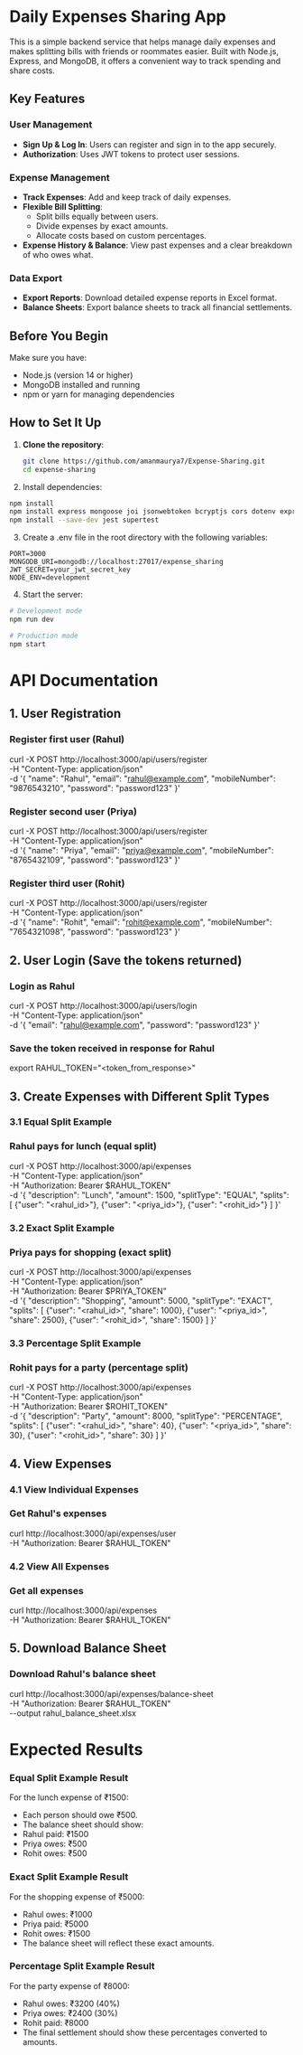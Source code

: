 # Daily Expenses Sharing App

This is a simple backend service that helps manage daily expenses and makes splitting bills with friends or roommates easier. Built with Node.js, Express, and MongoDB, it offers a convenient way to track spending and share costs.

## Key Features

### User Management
- **Sign Up & Log In**: Users can register and sign in to the app securely.
- **Authorization**: Uses JWT tokens to protect user sessions.

### Expense Management
- **Track Expenses**: Add and keep track of daily expenses.
- **Flexible Bill Splitting**:
  - Split bills equally between users.
  - Divide expenses by exact amounts.
  - Allocate costs based on custom percentages.
- **Expense History & Balance**: View past expenses and a clear breakdown of who owes what.

### Data Export
- **Export Reports**: Download detailed expense reports in Excel format.
- **Balance Sheets**: Export balance sheets to track all financial settlements.

## Before You Begin

Make sure you have:
- Node.js (version 14 or higher)
- MongoDB installed and running
- npm or yarn for managing dependencies

## How to Set It Up

1. **Clone the repository**:
   ```bash
   git clone https://github.com/amanmaurya7/Expense-Sharing.git
   cd expense-sharing
   
2. Install dependencies:
```bash
npm install
npm install express mongoose joi jsonwebtoken bcryptjs cors dotenv express-async-handler pdfkit exceljs
npm install --save-dev jest supertest
```

3. Create a .env file in the root directory with the following variables:
```
PORT=3000
MONGODB_URI=mongodb://localhost:27017/expense_sharing
JWT_SECRET=your_jwt_secret_key
NODE_ENV=development
```

4. Start the server:
```bash
# Development mode
npm run dev

# Production mode
npm start
```

# API Documentation
## 1. User Registration
### Register first user (Rahul)
curl -X POST http://localhost:3000/api/users/register \
-H "Content-Type: application/json" \
-d '{
  "name": "Rahul",
  "email": "rahul@example.com",
  "mobileNumber": "9876543210",
  "password": "password123"
}'

### Register second user (Priya)
curl -X POST http://localhost:3000/api/users/register \
-H "Content-Type: application/json" \
-d '{
  "name": "Priya",
  "email": "priya@example.com",
  "mobileNumber": "8765432109",
  "password": "password123"
}'

### Register third user (Rohit)
curl -X POST http://localhost:3000/api/users/register \
-H "Content-Type: application/json" \
-d '{
  "name": "Rohit",
  "email": "rohit@example.com",
  "mobileNumber": "7654321098",
  "password": "password123"
}'

## 2. User Login (Save the tokens returned)
### Login as Rahul
curl -X POST http://localhost:3000/api/users/login \
-H "Content-Type: application/json" \
-d '{
  "email": "rahul@example.com",
  "password": "password123"
}'

### Save the token received in response for Rahul
export RAHUL_TOKEN="<token_from_response>"

## 3. Create Expenses with Different Split Types

### 3.1 Equal Split Example
### Rahul pays for lunch (equal split)
curl -X POST http://localhost:3000/api/expenses \
-H "Content-Type: application/json" \
-H "Authorization: Bearer $RAHUL_TOKEN" \
-d '{
  "description": "Lunch",
  "amount": 1500,
  "splitType": "EQUAL",
  "splits": [
    {"user": "<rahul_id>"},
    {"user": "<priya_id>"},
    {"user": "<rohit_id>"}
  ]
}'

### 3.2 Exact Split Example
### Priya pays for shopping (exact split)
curl -X POST http://localhost:3000/api/expenses \
-H "Content-Type: application/json" \
-H "Authorization: Bearer $PRIYA_TOKEN" \
-d '{
  "description": "Shopping",
  "amount": 5000,
  "splitType": "EXACT",
  "splits": [
    {"user": "<rahul_id>", "share": 1000},
    {"user": "<priya_id>", "share": 2500},
    {"user": "<rohit_id>", "share": 1500}
  ]
}'

### 3.3 Percentage Split Example
### Rohit pays for a party (percentage split)
curl -X POST http://localhost:3000/api/expenses \
-H "Content-Type: application/json" \
-H "Authorization: Bearer $ROHIT_TOKEN" \
-d '{
  "description": "Party",
  "amount": 8000,
  "splitType": "PERCENTAGE",
  "splits": [
    {"user": "<rahul_id>", "share": 40},
    {"user": "<priya_id>", "share": 30},
    {"user": "<rohit_id>", "share": 30}
  ]
}'

## 4. View Expenses

### 4.1 View Individual Expenses
### Get Rahul's expenses
curl http://localhost:3000/api/expenses/user \
-H "Authorization: Bearer $RAHUL_TOKEN"

### 4.2 View All Expenses
### Get all expenses
curl http://localhost:3000/api/expenses \
-H "Authorization: Bearer $RAHUL_TOKEN"

## 5. Download Balance Sheet
### Download Rahul's balance sheet
curl http://localhost:3000/api/expenses/balance-sheet \
-H "Authorization: Bearer $RAHUL_TOKEN" \
--output rahul_balance_sheet.xlsx


# Expected Results

### Equal Split Example Result
For the lunch expense of ₹1500:

- Each person should owe ₹500.
- The balance sheet should show:
- Rahul paid: ₹1500
- Priya owes: ₹500
- Rohit owes: ₹500

### Exact Split Example Result
For the shopping expense of ₹5000:

- Rahul owes: ₹1000
- Priya paid: ₹5000
- Rohit owes: ₹1500
- The balance sheet will reflect these exact amounts.

### Percentage Split Example Result
For the party expense of ₹8000:

- Rahul owes: ₹3200 (40%)
- Priya owes: ₹2400 (30%)
- Rohit paid: ₹8000
- The final settlement should show these percentages converted to amounts.
